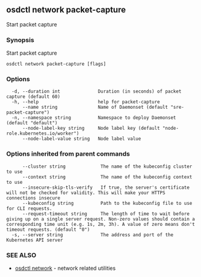 ## osdctl network packet-capture

Start packet capture

### Synopsis

Start packet capture

```
osdctl network packet-capture [flags]
```

### Options

```
  -d, --duration int              Duration (in seconds) of packet capture (default 60)
  -h, --help                      help for packet-capture
      --name string               Name of Daemonset (default "sre-packet-capture")
  -n, --namespace string          Namespace to deploy Daemonset (default "default")
      --node-label-key string     Node label key (default "node-role.kubernetes.io/worker")
      --node-label-value string   Node label value
```

### Options inherited from parent commands

```
      --cluster string             The name of the kubeconfig cluster to use
      --context string             The name of the kubeconfig context to use
      --insecure-skip-tls-verify   If true, the server's certificate will not be checked for validity. This will make your HTTPS connections insecure
      --kubeconfig string          Path to the kubeconfig file to use for CLI requests.
      --request-timeout string     The length of time to wait before giving up on a single server request. Non-zero values should contain a corresponding time unit (e.g. 1s, 2m, 3h). A value of zero means don't timeout requests. (default "0")
  -s, --server string              The address and port of the Kubernetes API server
```

### SEE ALSO

* [osdctl network](osdctl_network.md)	 - network related utilities


